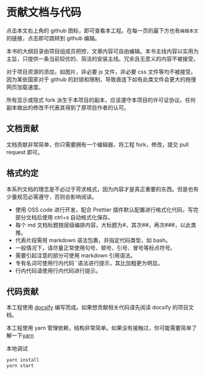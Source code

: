 # 贡献文档与代码 <!-- {docsify-ignore-all} -->

点击本文右上角的 github 图标，即可查看本工程。在每一页的最下方也有`编辑本文`的链接，点击即可跳转到 github 编辑。

本书的大纲目录由项目组成员把控，文章内容可自由编辑。本书主线内容以实用为主旨，只提供一条当前较优的、简洁的安装主线。冗余且无意义的内容不被接受。

对于项目资源的添加，如图片，非必要 js 文件，非必要 css 文件等均不被接受。因为某些国家对于 github 的封锁和限制，导致直连下如有此类文件会更大的拖慢网页加载速度。

所有显示或隐式 fork 派生于本项目的副本，应该遵守本项目的许可证协议。任何副本做出的修改不代表其得到了原项目作者的认可。

## 文档贡献

文档贡献非常简单，你只需要拥有一个编辑器，将工程 fork，修改，提交 pull request 即可。

## 格式约定

本系列文档的理念是不必过于苛求格式，因为内容才是真正重要的东西。但是也有少量规范必需遵守，否则会影响阅读。

- 使用 OSS code 进行开发，配合 Prettier 插件默认配置进行格式化代码，写完部分文档后使用 ctrl+s 自动格式化保存。
- 每个 md 文档标题按层级编排内容，大标题为#，其次##，再次###，以此类推。
- 代表片段需用 markdown 语法包裹，并指定代码类型，如 bash。
- 一般情况下，请尽量正常使用句号、顿号、引号、冒号等标点符号。
- 需要引起注意的部分可使用 markdown 引用语法。
- 专有名词可使用行内代码``语法进行提示，其比加粗更为明显。
- 行内代码请使用行内代码进行提示。

## 代码贡献

本工程使用 [docsify](https://docsify.js.org/#/) 编写而成。如果想贡献相关代码请先阅读 docsify 的项目文档。

本工程使用 yarn 管理依赖，结构非常简单。如果没有接触过，你可能需要简单了解一下[yarn](https://classic.yarnpkg.com/en/)

本地调试

```bash
yarn install
yarn start
```
